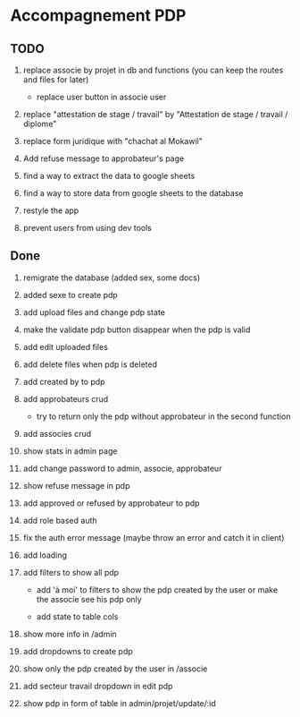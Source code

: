 # Accompagnement PDP

## TODO

1. replace associe by projet in db and functions (you can keep the routes and
   files for later)

   - replace user button in associe user

1. replace "attestation de stage / travail" by "Attestation de stage / travail /
   diplome"

1. replace form juridique with "chachat al Mokawil"

1. Add refuse message to approbateur's page

1. find a way to extract the data to google sheets

1. find a way to store data from google sheets to the database

1. restyle the app

1. prevent users from using dev tools

## Done

1. remigrate the database (added sex, some docs)

1. added sexe to create pdp

1. add upload files and change pdp state

1. make the validate pdp button disappear when the pdp is valid

1. add edit uploaded files

1. add delete files when pdp is deleted

1. add created by to pdp

1. add approbateurs crud

   - try to return only the pdp without approbateur in the second function

1. add associes crud

1. show stats in admin page

1. add change password to admin, associe, approbateur

1. show refuse message in pdp

1. add approved or refused by approbateur to pdp

1. add role based auth

1. fix the auth error message (maybe throw an error and catch it in client)

1. add loading

1. add filters to show all pdp

   - add 'à moi' to filters to show the pdp created by the user or make the
     associe see his pdp only

   - add state to table cols

1. show more info in /admin

1. add dropdowns to create pdp

1. show only the pdp created by the user in /associe

1. add secteur travail dropdown in edit pdp

1. show pdp in form of table in admin/projet/update/:id
